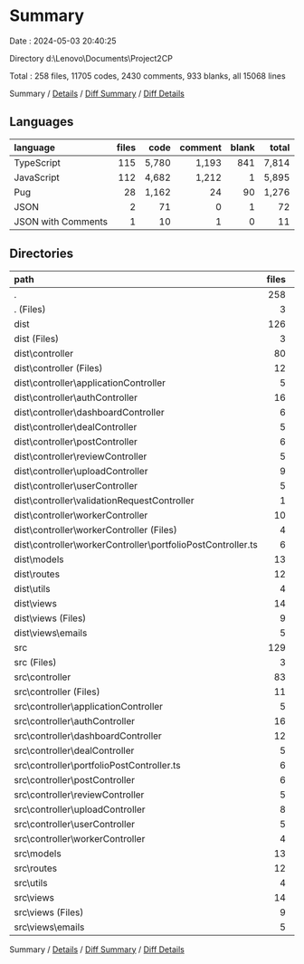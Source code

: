 # Summary

Date : 2024-05-03 20:40:25

Directory d:\\Lenovo\\Documents\\Project2CP

Total : 258 files,  11705 codes, 2430 comments, 933 blanks, all 15068 lines

Summary / [Details](details.md) / [Diff Summary](diff.md) / [Diff Details](diff-details.md)

## Languages
| language | files | code | comment | blank | total |
| :--- | ---: | ---: | ---: | ---: | ---: |
| TypeScript | 115 | 5,780 | 1,193 | 841 | 7,814 |
| JavaScript | 112 | 4,682 | 1,212 | 1 | 5,895 |
| Pug | 28 | 1,162 | 24 | 90 | 1,276 |
| JSON | 2 | 71 | 0 | 1 | 72 |
| JSON with Comments | 1 | 10 | 1 | 0 | 11 |

## Directories
| path | files | code | comment | blank | total |
| :--- | ---: | ---: | ---: | ---: | ---: |
| . | 258 | 11,705 | 2,430 | 933 | 15,068 |
| . (Files) | 3 | 81 | 1 | 1 | 83 |
| dist | 126 | 5,263 | 1,224 | 46 | 6,533 |
| dist (Files) | 3 | 153 | 29 | 0 | 182 |
| dist\\controller | 80 | 3,346 | 713 | 1 | 4,060 |
| dist\\controller (Files) | 12 | 430 | 71 | 0 | 501 |
| dist\\controller\\applicationController | 5 | 141 | 28 | 0 | 169 |
| dist\\controller\\authController | 16 | 534 | 154 | 0 | 688 |
| dist\\controller\\dashboardController | 6 | 608 | 227 | 0 | 835 |
| dist\\controller\\dealController | 5 | 180 | 21 | 0 | 201 |
| dist\\controller\\postController | 6 | 219 | 11 | 0 | 230 |
| dist\\controller\\reviewController | 5 | 136 | 21 | 0 | 157 |
| dist\\controller\\uploadController | 9 | 351 | 103 | 1 | 455 |
| dist\\controller\\userController | 5 | 233 | 37 | 0 | 270 |
| dist\\controller\\validationRequestController | 1 | 2 | 1 | 0 | 3 |
| dist\\controller\\workerController | 10 | 512 | 39 | 0 | 551 |
| dist\\controller\\workerController (Files) | 4 | 253 | 26 | 0 | 279 |
| dist\\controller\\workerController\\portfolioPostController.ts | 6 | 259 | 13 | 0 | 272 |
| dist\\models | 13 | 746 | 271 | 0 | 1,017 |
| dist\\routes | 12 | 320 | 56 | 0 | 376 |
| dist\\utils | 4 | 117 | 143 | 0 | 260 |
| dist\\views | 14 | 581 | 12 | 45 | 638 |
| dist\\views (Files) | 9 | 248 | 9 | 35 | 292 |
| dist\\views\\emails | 5 | 333 | 3 | 10 | 346 |
| src | 129 | 6,361 | 1,205 | 886 | 8,452 |
| src (Files) | 3 | 142 | 26 | 30 | 198 |
| src\\controller | 83 | 4,074 | 662 | 562 | 5,298 |
| src\\controller (Files) | 11 | 526 | 57 | 58 | 641 |
| src\\controller\\applicationController | 5 | 174 | 23 | 32 | 229 |
| src\\controller\\authController | 16 | 605 | 166 | 91 | 862 |
| src\\controller\\dashboardController | 12 | 970 | 243 | 142 | 1,355 |
| src\\controller\\dealController | 5 | 194 | 16 | 30 | 240 |
| src\\controller\\portfolioPostController.ts | 6 | 291 | 7 | 23 | 321 |
| src\\controller\\postController | 6 | 240 | 5 | 24 | 269 |
| src\\controller\\reviewController | 5 | 160 | 16 | 32 | 208 |
| src\\controller\\uploadController | 8 | 328 | 72 | 60 | 460 |
| src\\controller\\userController | 5 | 271 | 34 | 39 | 344 |
| src\\controller\\workerController | 4 | 315 | 23 | 31 | 369 |
| src\\models | 13 | 867 | 316 | 93 | 1,276 |
| src\\routes | 12 | 567 | 42 | 128 | 737 |
| src\\utils | 4 | 130 | 147 | 28 | 305 |
| src\\views | 14 | 581 | 12 | 45 | 638 |
| src\\views (Files) | 9 | 248 | 9 | 35 | 292 |
| src\\views\\emails | 5 | 333 | 3 | 10 | 346 |

Summary / [Details](details.md) / [Diff Summary](diff.md) / [Diff Details](diff-details.md)